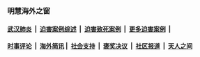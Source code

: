 
### 明慧海外之窗

####  [武汉肺炎](indexes/365.md?t=02252000) &nbsp;|&nbsp;  [迫害案例综述](indexes/328.md?t=02252000) &nbsp;|&nbsp; [迫害致死案例](indexes/277.md?t=02252000)  &nbsp;|&nbsp; [更多迫害案例](indexes/81.md?t=02252000)  &nbsp;|&nbsp; 
####  [时事评论](indexes/19.md?t=02252000) &nbsp;|&nbsp; [海外简讯](indexes/245.md?t=02252000)&nbsp;|&nbsp;  [社会支持](indexes/140.md?t=02252000) &nbsp;|&nbsp; [褒奖决议](indexes/282.md?t=02252000) &nbsp;|&nbsp; [社区报道](indexes/91.md?t=02252000)  &nbsp;|&nbsp; [天人之间](indexes/78.md?t=02252000) 

